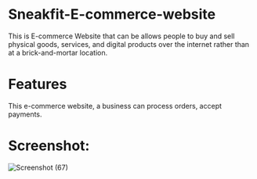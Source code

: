 # Sneakfit-E-commerce-website
This is E-commerce Website that can be allows people to buy and sell physical goods, services, and digital products over the internet rather than at a brick-and-mortar location.

# Features
This e-commerce website, a business can process orders, accept payments.

# Screenshot:
![Screenshot (67)](https://user-images.githubusercontent.com/96742430/225387127-fb095898-5e5f-4979-a3c1-ff16bcad0351.png)
